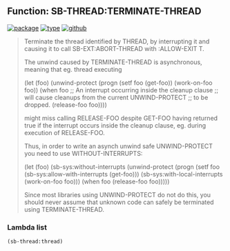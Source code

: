 ## Function: SB-THREAD:TERMINATE-THREAD
[![package](https://img.shields.io/badge/Package-SB--THREAD-5f9ea0.svg?style=social&colorA=999999)](../) [![type](https://img.shields.io/badge/Type-Function-5f9ea0.svg?style=social&colorA=999999)](../#function) [![github](https://img.shields.io/badge/GitHub-View_the_source-5f9ea0.svg?style=social&colorA=999999&logo=github)](https://github.com/sbcl/sbcl/blob/master/src/code/target-thread.lisp/) 

> Terminate the thread identified by THREAD, by interrupting it and
> causing it to call SB-EXT:ABORT-THREAD with :ALLOW-EXIT T.
> 
> The unwind caused by TERMINATE-THREAD is asynchronous, meaning that
> eg. thread executing
> 
> (let (foo)
> (unwind-protect
> (progn
> (setf foo (get-foo))
> (work-on-foo foo))
> (when foo
> ;; An interrupt occurring inside the cleanup clause
> ;; will cause cleanups from the current UNWIND-PROTECT
> ;; to be dropped.
> (release-foo foo))))
> 
> might miss calling RELEASE-FOO despite GET-FOO having returned true if
> the interrupt occurs inside the cleanup clause, eg. during execution
> of RELEASE-FOO.
> 
> Thus, in order to write an asynch unwind safe UNWIND-PROTECT you need
> to use WITHOUT-INTERRUPTS:
> 
> (let (foo)
> (sb-sys:without-interrupts
> (unwind-protect
> (progn
> (setf foo (sb-sys:allow-with-interrupts
> (get-foo)))
> (sb-sys:with-local-interrupts
> (work-on-foo foo)))
> (when foo
> (release-foo foo)))))
> 
> Since most libraries using UNWIND-PROTECT do not do this, you should never
> assume that unknown code can safely be terminated using TERMINATE-THREAD.

### Lambda list
```cl
(sb-thread:thread)
```
